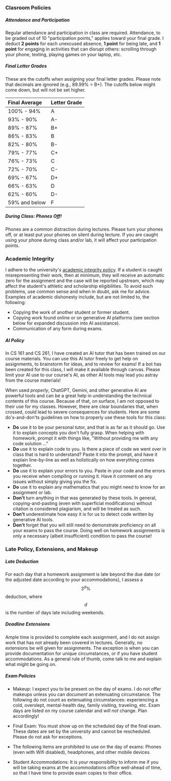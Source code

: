 
### Clasroom Policies


##### Attendance and Participation
Regular attendance and participation in class are required. Attendance, to be graded out of 10 "participation points," applies toward your final grade. I deduct **2 points** for each unexcused absence, **1 point** for being late, and **1 point** for engaging in activities that can disrupt others: scrolling through your phone, texting, playing games on your laptop, etc.


##### Final Letter Grades
These are the cutoffs when assigning your final letter grades. Please note that decimals are ignored (e.g., 89.99% = B+). The cutoffs below might come down, but will not be set higher.

| Final Average  | Letter Grade |
| :--- | :--- |
| 100% - 94% | A |
| 93% - 90% | A- |
| 89% - 87% | B+ |
| 86% - 83% | B |
| 82% - 80% | B- |
| 79% - 77% | C+ |
| 76% - 73% | C |
| 72% - 70% | C- |
| 69% - 67% | D+ |
| 66% - 63% | D |
| 62% - 60% | D- |
| 59% and below | F |


##### During Class: Phones Off!
Phones are a common distraction during lectures. Please turn your phones off, or at least put your phones on silent during lecture. If you are caught using your phone during class and/or lab, it will affect your participation points.


### Academic Integrity

I adhere to the university's [academic integrity policy](https://www.pugetsound.edu/academic-integrity). If a student is caught misrepresenting their work, then  at minimum, they will receive an automatic zero for the assignment and the case will be reported upstream, which may affect the student's athletic and scholarship eligibilities. To avoid such problems, use common sense and when in doubt, ask me for advice. Examples of academic dishonesty include, but are not limited to, the following:

- Copying the work of another student or former student.
- Copying work found online or on generative AI platforms (see section below for expanded discussion into AI assistance).
- Communication of any form during exams.

##### AI Policy
In CS 161 and CS 261, I have created an AI tutor that has been trained on our course materials. You can use this AI tutor freely to get help on assignments, to brainstorm for ideas, and to review for exams! If a bot has been created for this class, I will make it available through canvas. Please limit your AI use to our course's AI, as other AI tools may lead you astray from the course materials!

When used _properly_, ChatGPT, Gemini, and other generative AI are powerful tools and can be a great help in understanding the technical contents of this course. Because of that, on surface, I am not opposed to their use for my classes. However, there are clear boundaries that, when crossed, could lead to severe consequences for students. Here are some do's-and-don'ts guidelines on how to properly use these tools for this class:
- **Do** use it to be your personal tutor, and that is as far as it should go. Use it to explain concepts you don't fully grasp. When helping with homework, prompt it with things like, "Without providing me with any code solution ..."
- **Do** use it to explain code to you. Is there a piece of code we went over in class that is hard to understand? Paste it into the prompt, and have it explain line-by-line as well as holistically on how everything comes together.
- **Do** use it to explain your errors to you. Paste in your code and the errors you receive when compiling or running it. Have it comment on any issues without simply giving you the fix.
- **Do** use it to explain any mathematics that you might need to know for an assignment or lab.
- **Don't** turn anything in that was generated by these tools. In general, copying-and-pasting (even with superficial modifications) without citation is considered plagiarism, and will be treated as such.
- **Don't** underestimate how easy it is for us to detect code written by generative AI tools.
- **Don't** forget that you will still need to demonstrate proficiency on all your exams to pass the course. Doing well on homework assignments is only a necessary (albeit insufficient) condition to pass the course!



### Late Policy, Extensions, and Makeup

##### Late Deduction
For each day that a homework assignment is late beyond the due date (or the adjusted date according to your accommodations), I assess a $$3^d\%$$ deduction, where $$d$$ is the number of days late including weekends. 

##### Deadline Extensions
Ample time is provided to complete each assignment, and I do not assign work that has not already been covered in lectures. Generally, no extensions be will given for assignments. The exception is when you can provide documentation for unique circumstances, or if you have student accommodations. As a general rule of thumb, come talk to me and explain what might be going on.

##### Exam Policies

- Makeup: I expect you to be present on the day of exams. I do not offer makeups unless you can _document_ an extenuating circumstance. The following do not count as extenuating circumstances: experiencing a cold, overslept, mental-health day, family visiting, traveling, etc. Exam days are listed on my course calendar and _will not_ change. Plan accordingly!

- Final Exam: You must show up on the scheduled day of the final exam. These dates are set by the university and cannot be rescheduled. Please do not ask for exceptions.

- The following items are prohibited to use on the day of exams: Phones (even with Wifi disabled), headphones, and other mobile devices.

- Student Accommodations: It is *your* responsibility to inform me if you will be taking exams at the accommodations office well-ahead of time, so that I have time to provide exam copies to their office.
